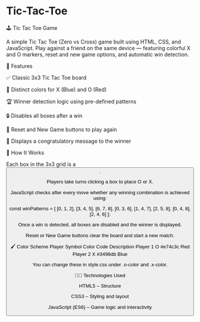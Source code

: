 ﻿# Tic-Tac-Toe

🕹️ Tic Tac Toe Game

A simple Tic Tac Toe (Zero vs Cross) game built using HTML, CSS, and JavaScript.
Play against a friend on the same device — featuring colorful X and O markers, reset and new game options, and automatic win detection.

🎯 Features

✅ Classic 3x3 Tic Tac Toe board

🎨 Distinct colors for X (Blue) and O (Red)

🏆 Winner detection logic using pre-defined patterns

🔒 Disables all boxes after a win

🔁 Reset and New Game buttons to play again

💬 Displays a congratulatory message to the winner

🧠 How It Works

Each box in the 3x3 grid is a <button>.

Players take turns clicking a box to place O or X.

JavaScript checks after every move whether any winning combination is achieved using:

const winPatterns = [
    [0, 1, 2], [3, 4, 5], [6, 7, 8],
    [0, 3, 6], [1, 4, 7], [2, 5, 8],
    [0, 4, 8], [2, 4, 6]
];


Once a win is detected, all boxes are disabled and the winner is displayed.

Reset or New Game buttons clear the board and start a new match.


🖌️ Color Scheme
Player	Symbol	Color Code	Description
Player 1	O	#e74c3c	Red
Player 2	X	#3498db	Blue

You can change these in style.css under .o-color and .x-color.

🧑‍💻 Technologies Used

HTML5 – Structure

CSS3 – Styling and layout

JavaScript (ES6) – Game logic and interactivity

